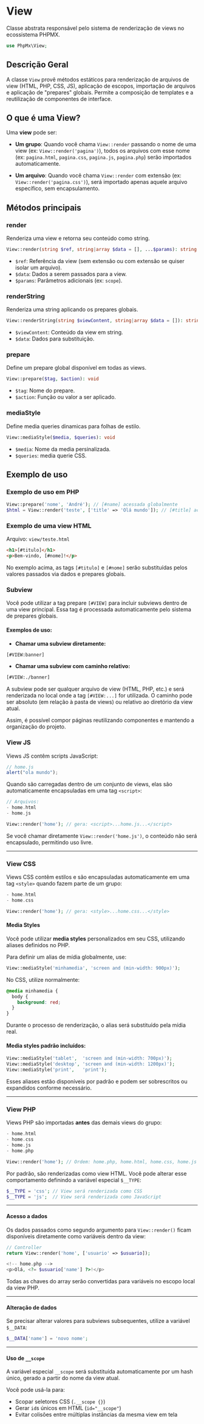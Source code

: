 # View

Classe abstrata responsável pelo sistema de renderização de views no ecossistema PHPMX.

```php
use PhpMx\View;
```

## Descrição Geral

A classe `View` provê métodos estáticos para renderização de arquivos de view (HTML, PHP, CSS, JS), aplicação de escopos, importação de arquivos e aplicação de "prepares" globais. Permite a composição de templates e a reutilização de componentes de interface.

## O que é uma View?

Uma **view** pode ser:

- **Um grupo**: Quando você chama `View::render` passando o nome de uma view (ex: `View::render('pagina')`), todos os arquivos com esse nome (ex: `pagina.html`, `pagina.css`, `pagina.js`, `pagina.php`) serão importados automaticamente.

- **Um arquivo**: Quando você chama `View::render` com extensão (ex: `View::render('pagina.css')`), será importado apenas aquele arquivo específico, sem encapsulamento.

## Métodos principais

### render

Renderiza uma view e retorna seu conteúdo como string.

```php
View::render(string $ref, string|array $data = [], ...$params): string
```

- `$ref`: Referência da view (sem extensão ou com extensão se quiser isolar um arquivo).
- `$data`: Dados a serem passados para a view.
- `$params`: Parâmetros adicionais (ex: `scope`).

### renderString

Renderiza uma string aplicando os prepares globais.

```php
View::renderString(string $viewContent, string|array $data = []): string
```

- `$viewContent`: Conteúdo da view em string.
- `$data`: Dados para substituição.

### prepare

Define um prepare global disponível em todas as views.

```php
View::prepare($tag, $action): void
```

- `$tag`: Nome do prepare.
- `$action`: Função ou valor a ser aplicado.

### mediaStyle

Define media queries dinamicas para folhas de estilo.

```php
View::mediaStyle($media, $queries): void
```

- `$media`: Nome da media persinalizada.
- `$queries`: media querie CSS.

## Exemplo de uso

### Exemplo de uso em PHP

```php
View::prepare('nome', 'André'); // [#name] acessada globalmente
$html = View::render('teste', ['title' => 'Olá mundo']); // [#title] acessada apenas na view teste
```

### Exemplo de uma view HTML

Arquivo: `view/teste.html`

```html
<h1>[#titulo]</h1>
<p>Bem-vindo, [#nome]!</p>
```

No exemplo acima, as tags `[#titulo]` e `[#nome]` serão substituídas pelos valores passados via dados e prepares globais.

### Subview

Você pode utilizar a tag prepare `[#VIEW]` para incluir subviews dentro de uma view principal. Essa tag é processada automaticamente pelo sistema de prepares globais.

#### Exemplos de uso:

- **Chamar uma subview diretamente:**

```html
[#VIEW:banner]
```

- **Chamar uma subview com caminho relativo:**

```html
[#VIEW:./banner]
```

A subview pode ser qualquer arquivo de view (HTML, PHP, etc.) e será renderizada no local onde a tag `[#VIEW:...]` for utilizada. O caminho pode ser absoluto (em relação à pasta de views) ou relativo ao diretório da view atual.

Assim, é possível compor páginas reutilizando componentes e mantendo a organização do projeto.

### View JS

Views JS contêm scripts JavaScript:

```js
// home.js
alert("ola mundo");
```

Quando são carregadas dentro de um conjunto de views, elas são automaticamente encapsuladas em uma tag `<script>`:

```php
// Arquivos:
- home.html
- home.js

View::render('home'); // gera: <script>...home.js...</script>
```

Se você chamar diretamente `View::render('home.js')`, o conteúdo não será encapsulado, permitindo uso livre.

---

### View CSS

Views CSS contêm estilos e são encapsuladas automaticamente em uma tag `<style>` quando fazem parte de um grupo:

```php
- home.html
- home.css

View::render('home'); // gera: <style>...home.css...</style>
```

#### Media Styles

Você pode utilizar **media styles** personalizados em seu CSS, utilizando aliases definidos no PHP.

Para definir um alias de mídia globalmente, use:

```php
View::mediaStyle('minhamedia', 'screen and (min-width: 900px)');
```

No CSS, utilize normalmente:

```css
@media minhamedia {
  body {
    background: red;
  }
}
```

Durante o processo de renderização, o alias será substituído pela mídia real.

#### Media styles padrão incluídos:

```php
View::mediaStyle('tablet',  'screen and (min-width: 700px)');
View::mediaStyle('desktop', 'screen and (min-width: 1200px)');
View::mediaStyle('print',   'print');
```

Esses aliases estão disponíveis por padrão e podem ser sobrescritos ou expandidos conforme necessário.

---

### View PHP

Views PHP são importadas **antes** das demais views do grupo:

```php
- home.html
- home.css
- home.js
- home.php

View::render('home'); // Ordem: home.php, home.html, home.css, home.js
```

Por padrão, são renderizadas como view HTML.
Você pode alterar esse comportamento definindo a variável especial `$__TYPE`:

```php
$__TYPE = 'css'; // View será renderizada como CSS
$__TYPE = 'js';  // View será renderizada como JavaScript
```

---

#### Acesso a dados

Os dados passados como segundo argumento para `View::render()` ficam disponíveis diretamente como variáveis dentro da view:

```php
// Controller
return View::render('home', ['usuario' => $usuario]);
```

```php
<!-- home.php -->
<p>Olá, <?= $usuario['name'] ?>!</p>
```

Todas as chaves do array serão convertidas para variáveis no escopo local da view PHP.

---

#### Alteração de dados

Se precisar alterar valores para subviews subsequentes, utilize a variável `$__DATA`:

```php
$__DATA['name'] = 'novo nome';
```

---

#### Uso de `__scope`

A variável especial `__scope` será substituída automaticamente por um hash único, gerado a partir do nome da view atual.

Você pode usá-la para:

- Scopar seletores CSS (`.__scope {}`)
- Gerar `id`s únicos em HTML (`id="__scope"`)
- Evitar colisões entre múltiplas instâncias da mesma view em tela
